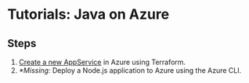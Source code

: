 # Tutorials: Java on Azure

## Steps

1. [Create a new AppService][tutorials-infrastructure] in Azure using Terraform.
2. _\*Missing:_ Deploy a Node.js application to Azure using the Azure CLI.

[tutorials-infrastructure]: ./infrastructure/#readme
